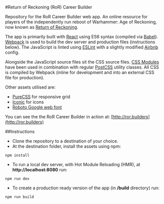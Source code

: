 #Return of Reckoning (RoR) Career Builder

Repository for the RoR Career Builder web app. An online resource for players of the independently run reboot of Warhammer: Age of Reckoning, now known as [Return of Reckoning](https://www.returnofreckoning.com/).

The app is primarily built with [React](https://facebook.github.io/react/) using ES6 syntax (compiled via [Babel](https://babeljs.io)). [Webpack](https://webpack.github.io) is used to build the dev server and production files (instructions below). The JavaScript is linted using [ESLint](http://eslint.org/) with a slightly modified [Airbnb](https://github.com/airbnb/javascript/tree/master/packages/eslint-config-airbnb) config.

Alongside the JavaScript source files sit the CSS source files. [CSS Modules](https://github.com/css-modules/css-modules) have been used in combination with regular [PostCSS](http://postcss.org) utility classes. All CSS is compiled by Webpack (inline for development and into an external CSS file for production).

Other assets utilised are:

- [PureCSS](http://purecss.io/) for responsive grid
- [Iconic](https://useiconic.com/open) for icons
- [Roboto Google web font](https://www.google.com/fonts/specimen/Roboto)

You can see the the RoR Career Builder in action at: [http://ror.builders](http://ror.builders)

##Instructions

- Clone the repository to a destination of your choice.
- At the destination folder, install the assets using npm:
```
npm install
```
- To run a local dev server, with Hot Module Reloading (HMR), at **http://localhost:8080** run:
```
npm run dev
```
- To create a production ready version of the app (in **/build** directory) run:
```
npm run build
